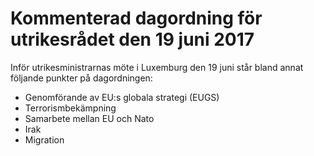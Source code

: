 # Kommenterad dagordning för utrikesrådet den 19 juni 2017

Inför utrikesministrarnas möte i Luxemburg den 19 juni står bland annat följande punkter på dagordningen:

* Genomförande av EU:s globala strategi (EUGS)
* Terrorismbekämpning
* Samarbete mellan EU och Nato
* Irak
* Migration

